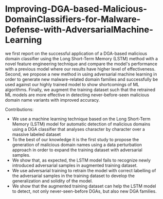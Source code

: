 # Improving-DGA-based-Malicious-DomainClassifiers-for-Malware-Defense-with-AdversarialMachine-Learning

we first report on the successful application of a DGA-based malicious domain classifier using the Long Short-Term Memory (LSTM) method with a novel feature engineering technique and compare the model's performance with a previous model where our results have higher level of effectiveness. Second, we propose a new method in using adversarial machine learning in order to generate new malware-related domain families and successfully be used against our highly trained model to show shortcomings of ML algorithms. Finally, we augment the training dataset such that the retrained ML models are more effective in detecting never-before-seen malicious domain name variants with improved accuracy.

Contributions:
- We use a machine learning technique based on the Long Short-Term Memory (LSTM) model for automatic detection of malicious domains using a DGA classifier that analyses character by character over a massive labeled dataset
- To the best of our knowledge it is the first study to propose the generation of malicious domain names using a data perturbation approach in order to expand the training dataset with adversarial samples.
- We show that, as expected, the LSTM model fails to recognize newly introduced adversarial samples in augmented training dataset.
- We use adversarial training to retrain the model with correct labelling of the adversarial samples in the training dataset to develop the generalization and solidity of the model.
- We show that the augmented training dataset can help the LSTM model to detect, not only never-seen-before DGAs, but also new DGA families.
